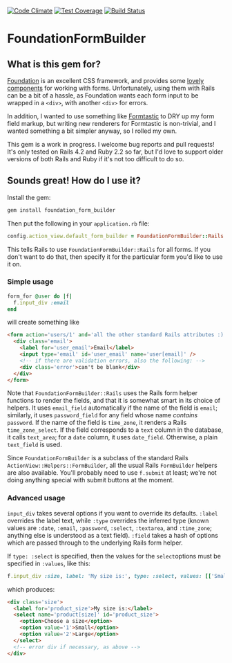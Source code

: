 [![Code Climate](https://codeclimate.com/github/marnen/foundation_form_builder/badges/gpa.svg)](https://codeclimate.com/github/marnen/foundation_form_builder)
[![Test Coverage](https://codeclimate.com/github/marnen/foundation_form_builder/badges/coverage.svg)](https://codeclimate.com/github/marnen/foundation_form_builder)
[![Build Status](https://travis-ci.org/marnen/foundation_form_builder.svg)](https://travis-ci.org/marnen/foundation_form_builder)

# FoundationFormBuilder

## What is this gem for?

[Foundation](http://foundation.zurb.com) is an excellent CSS framework, and provides some [lovely components](http://foundation.zurb.com/docs/components/forms.html) for working with forms. Unfortunately, using them with Rails can be a bit of a hassle, as Foundation wants each form input to be wrapped in a `<div>`, with another `<div>` for errors.

In addition, I wanted to use something like [Formtastic](http://github.com/justinfrench/formtastic) to DRY up my form field markup, but writing new renderers for Formtastic is non-trivial, and I wanted something a bit simpler anyway, so I rolled my own.

This gem is a work in progress. I welcome bug reports and pull requests! It's only tested on Rails 4.2 and Ruby 2.2 so far, but I'd love to support older versions of both Rails and Ruby if it's not too difficult to do so.

## Sounds great! How do I use it?

Install the gem:
```ruby
gem install foundation_form_builder
```
Then put the following in your `application.rb` file:
```ruby
config.action_view.default_form_builder = FoundationFormBuilder::Rails
```
This tells Rails to use `FoundationFormBuilder::Rails` for all forms. If you don't want to do that, then specify it for the particular form you'd like to use it on.

### Simple usage

```ruby
form_for @user do |f|
  f.input_div :email
end
```
will create something like
```html
<form action='users/1' and='all the other standard Rails attributes :)'>
  <div class='email'>
    <label for='user_email'>Email</label>
    <input type='email' id='user_email' name='user[email]' />
    <!-- if there are validation errors, also the following: -->
    <div class='error'>can't be blank</div>
  </div>
</form>
```

Note that `FoundationFormBuilder::Rails` uses the Rails form helper functions to render the fields, and that it is somewhat smart in its choice of helpers. It uses `email_field` automatically if the name of the field is `email`; similarly, it uses `password_field` for any field whose name *contains* `password`. If the name of the field is `time_zone`, it renders a Rails `time_zone_select`. If the field corresponds to a `text` column in the database, it calls `text_area`; for a `date` column, it uses `date_field`. Otherwise, a plain `text_field` is used.


Since `FoundationFormBuilder` is a subclass of the standard Rails `ActionView::Helpers::FormBuilder`, all the usual Rails `FormBuilder` helpers are also available. You'll probably need to use `f.submit` at least; we're not doing anything special with submit buttons at the moment.

### Advanced usage

`input_div` takes several options if you want to override its defaults. `:label` overrides the label text, while `:type` overrides the inferred type (known values are `:date`, `:email`, `:password`, `:select`, `:textarea`, and `:time_zone`; anything else is understood as a text field). `:field` takes a hash of options which are passed through to the underlying Rails form helper.

If `type: :select` is specified, then the values for the `select`options must be specified in `:values`, like this:

```ruby
f.input_div :size, label: 'My size is:', type: :select, values: [['Small', 1], ['Large', 2]], field: {prompt: 'Choose a size'}
```

which produces:
```html
<div class='size'>
  <label for='product_size'>My size is:</label>
  <select name='product[size]' id='product_size'>
    <option>Choose a size</option>
    <option value='1'>Small</option>
    <option value='2'>Large</option>
  </select>
  <!-- error div if necessary, as above -->
</div>
```
